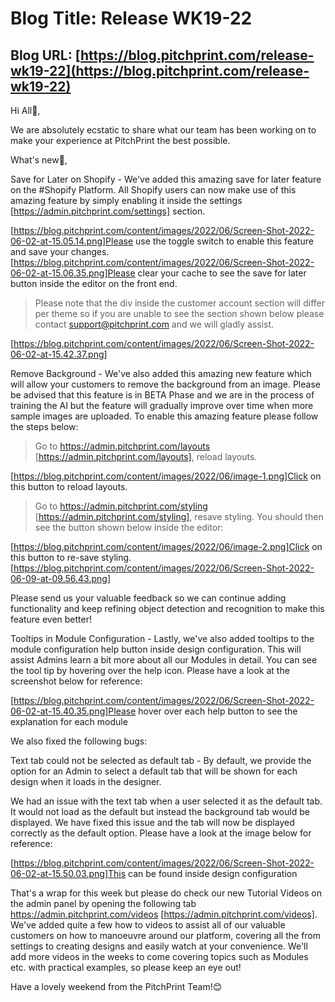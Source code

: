 # **Blog Title**: Release WK19-22

## **Blog URL**: [https://blog.pitchprint.com/release-wk19-22](https://blog.pitchprint.com/release-wk19-22)

Hi All👋,

We are absolutely ecstatic to share what our team has been working on to make your experience at PitchPrint the best possible.

What's new🚀,

Save for Later on Shopify - We've added this amazing save for later feature on the #Shopify Platform. All Shopify users can now make use of
this amazing feature by simply enabling it inside the settings [https://admin.pitchprint.com/settings] section.

[https://blog.pitchprint.com/content/images/2022/06/Screen-Shot-2022-06-02-at-15.05.14.png]Please use the toggle switch to enable this
feature and save your changes.[https://blog.pitchprint.com/content/images/2022/06/Screen-Shot-2022-06-02-at-15.06.35.png]Please clear your
cache to see the save for later button inside the editor on the front end.

> Please note that the div inside the customer account section will differ per theme so if you are unable to see the section shown below
> please contact support@pitchprint.com and we will gladly assist.

[https://blog.pitchprint.com/content/images/2022/06/Screen-Shot-2022-06-02-at-15.42.37.png]

Remove Background - We've also added this amazing new feature which will allow your customers to remove the background from an image. Please
be advised that this feature is in BETA Phase and we are in the process of training the AI but the feature will gradually improve over time
when more sample images are uploaded. To enable this amazing feature please follow the steps below:

> Go to https://admin.pitchprint.com/layouts [https://admin.pitchprint.com/layouts], reload layouts.

[https://blog.pitchprint.com/content/images/2022/06/image-1.png]Click on this button to reload layouts.

> Go to https://admin.pitchprint.com/styling [https://admin.pitchprint.com/styling], resave styling. You should then see the button shown
> below inside the editor:

[https://blog.pitchprint.com/content/images/2022/06/image-2.png]Click on this button to re-save
styling.[https://blog.pitchprint.com/content/images/2022/06/Screen-Shot-2022-06-09-at-09.56.43.png]

Please send us your valuable feedback so we can continue adding functionality and keep refining object detection and recognition to make
this feature even better!

Tooltips in Module Configuration - Lastly, we've also added tooltips to the module configuration help button inside design configuration.
This will assist Admins learn a bit more about all our Modules in detail. You can see the tool tip by hovering over the help icon. Please
have a look at the screenshot below for reference:

[https://blog.pitchprint.com/content/images/2022/06/Screen-Shot-2022-06-02-at-15.40.35.png]Please hover over each help button to see the
explanation for each module

We also fixed the following bugs:

Text tab could not be selected as default tab - By default, we provide the option for an Admin to select a default tab that will be shown
for each design when it loads in the designer.

We had an issue with the text tab when a user selected it as the default tab. It would not load as the default but instead the background
tab would be displayed. We have fixed this issue and the tab will now be displayed correctly as the default option. Please have a look at
the image below for reference:

[https://blog.pitchprint.com/content/images/2022/06/Screen-Shot-2022-06-02-at-15.50.03.png]This can be found inside design configuration

That's a wrap for this week but please do check our new Tutorial Videos on the admin panel by opening the following tab
https://admin.pitchprint.com/videos [https://admin.pitchprint.com/videos]. We've added quite a few how to videos to assist all of our
valuable customers on how to manoeuvre around our platform, covering all the from settings to creating designs and easily watch at your
convenience. We'll add more videos in the weeks to come covering topics such as Modules etc. with practical examples, so please keep an eye
out!

Have a lovely weekend from the PitchPrint Team!😊

